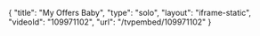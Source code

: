 {
    "title": "My Offers Baby",
    "type": "solo",
    "layout": "iframe-static",
    "videoId": "109971102",
    "url": "\/tvpembed\/109971102"
}